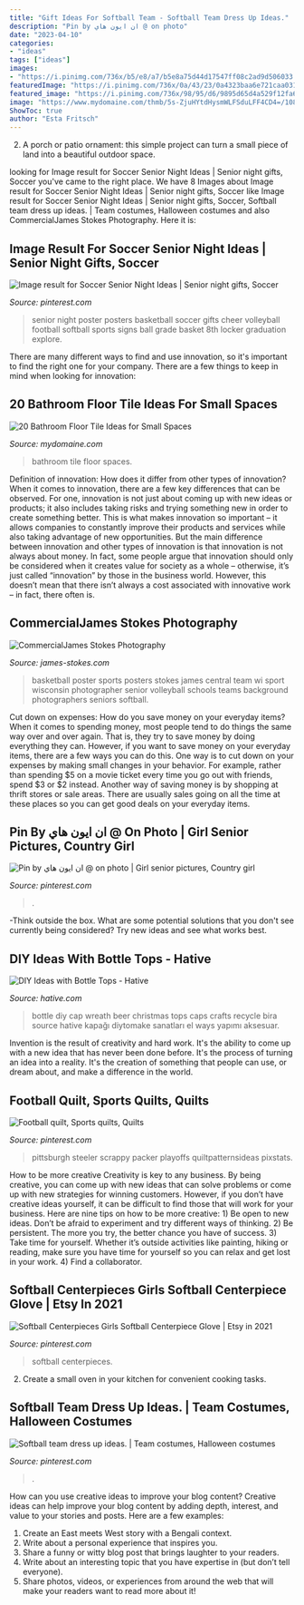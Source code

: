 ```yaml
---
title: "Gift Ideas For Softball Team - Softball Team Dress Up Ideas."
description: "Pin by ان ايون هاي @ on photo"
date: "2023-04-10"
categories:
- "ideas"
tags: ["ideas"]
images:
- "https://i.pinimg.com/736x/b5/e8/a7/b5e8a75d44d17547ff08c2ad9d506033.jpg"
featuredImage: "https://i.pinimg.com/736x/0a/43/23/0a4323baa6e721caa031bcca6d826023--fashion-poses-barns.jpg"
featured_image: "https://i.pinimg.com/736x/98/95/d6/9895d65d4a529f12fa6c0679b868b03e.jpg"
image: "https://www.mydomaine.com/thmb/5s-ZjuHYtdHysmWLFSduLFF4CD4=/1086x1634/filters:fill(auto,1)/amy.bartlam-00839dd16fd4434d99e4c04c89996513.png"
ShowToc: true
author: "Esta Fritsch"
---
```



2. A porch or patio ornament: this simple project can turn a small piece of land into a beautiful outdoor space. 

	

		
looking for Image result for Soccer Senior Night Ideas | Senior night gifts, Soccer you've came to the right place. We have 8 Images about Image result for Soccer Senior Night Ideas | Senior night gifts, Soccer like Image result for Soccer Senior Night Ideas | Senior night gifts, Soccer, Softball team dress up ideas. | Team costumes, Halloween costumes and also CommercialJames Stokes Photography. Here it is:
		
    
## Image Result For Soccer Senior Night Ideas | Senior Night Gifts, Soccer

<img loading=lazy src="https://i.pinimg.com/736x/b5/e8/a7/b5e8a75d44d17547ff08c2ad9d506033.jpg" onerror="this.onerror=null;this.src='https://tse2.mm.bing.net/th?id=OIP.V7W5SrX_JsxGVc5AYldNBgAAAA&amp;pid=15.1';" alt="Image result for Soccer Senior Night Ideas | Senior night gifts, Soccer">

_Source: pinterest.com_

>senior night poster posters basketball soccer gifts cheer volleyball football softball sports signs ball grade basket 8th locker graduation explore. 

	

There are many different ways to find and use innovation, so it's important to find the right one for your company. There are a few things to keep in mind when looking for innovation: 

    
## 20 Bathroom Floor Tile Ideas For Small Spaces

<img loading=lazy src="https://www.mydomaine.com/thmb/5s-ZjuHYtdHysmWLFSduLFF4CD4=/1086x1634/filters:fill(auto,1)/amy.bartlam-00839dd16fd4434d99e4c04c89996513.png" onerror="this.onerror=null;this.src='https://tse1.mm.bing.net/th?id=OIP.xBua8sn4rF3EqFOLISsQwAHaLJ&amp;pid=15.1';" alt="20 Bathroom Floor Tile Ideas for Small Spaces">

_Source: mydomaine.com_

>bathroom tile floor spaces. 

	

Definition of innovation: How does it differ from other types of innovation?
When it comes to innovation, there are a few key differences that can be observed. For one, innovation is not just about coming up with new ideas or products; it also includes taking risks and trying something new in order to create something better. This is what makes innovation so important – it allows companies to constantly improve their products and services while also taking advantage of new opportunities.
But the main difference between innovation and other types of innovation is that innovation is not always about money. In fact, some people argue that innovation should only be considered when it creates value for society as a whole – otherwise, it’s just called “innovation” by those in the business world. However, this doesn’t mean that there isn’t always a cost associated with innovative work – in fact, there often is.

    
## CommercialJames Stokes Photography

<img loading=lazy src="https://www.james-stokes.com/wp-content/uploads/2013/04/girls-basketball-poster-ideas-james-stokes-photography-central-wi-high-school-sports-poster-photographer-1.jpg" onerror="this.onerror=null;this.src='https://tse2.mm.bing.net/th?id=OIP.DXXRc9OlnEvltq6OKIW5IgHaE-&amp;pid=15.1';" alt="CommercialJames Stokes Photography">

_Source: james-stokes.com_

>basketball poster sports posters stokes james central team wi sport wisconsin photographer senior volleyball schools teams background photographers seniors softball. 

	

Cut down on expenses: How do you save money on your everyday items?
When it comes to spending money, most people tend to do things the same way over and over again. That is, they try to save money by doing everything they can. However, if you want to save money on your everyday items, there are a few ways you can do this. One way is to cut down on your expenses by making small changes in your behavior. For example, rather than spending $5 on a movie ticket every time you go out with friends, spend $3 or $2 instead. Another way of saving money is by shopping at thrift stores or sale areas. There are usually sales going on all the time at these places so you can get good deals on your everyday items.

    
## Pin By ان ايون هاي @ On Photo | Girl Senior Pictures, Country Girl

<img loading=lazy src="https://i.pinimg.com/736x/0a/43/23/0a4323baa6e721caa031bcca6d826023--fashion-poses-barns.jpg" onerror="this.onerror=null;this.src='https://tse4.mm.bing.net/th?id=OIP.yDtjMrpMbuv66ZUH0friXwHaLH&amp;pid=15.1';" alt="Pin by ان ايون هاي @ on photo | Girl senior pictures, Country girl">

_Source: pinterest.com_

>. 

	

-Think outside the box. What are some potential solutions that you don't see currently being considered? Try new ideas and see what works best. 

    
## DIY Ideas With Bottle Tops - Hative

<img loading=lazy src="https://hative.com/wp-content/uploads/2015/01/bottle-tops/17-diy-ideas-with-bottle-tops.jpg" onerror="this.onerror=null;this.src='https://tse3.mm.bing.net/th?id=OIP.VihyGuQYKl9QbFiYTB1ecAHaJ4&amp;pid=15.1';" alt="DIY Ideas with Bottle Tops - Hative">

_Source: hative.com_

>bottle diy cap wreath beer christmas tops caps crafts recycle bira source hative kapağı diytomake sanatları el ways yapımı aksesuar. 

	

Invention is the result of creativity and hard work. It's the ability to come up with a new idea that has never been done before. It's the process of turning an idea into a reality. It's the creation of something that people can use, or dream about, and make a difference in the world.

    
## Football Quilt, Sports Quilts, Quilts

<img loading=lazy src="https://i.pinimg.com/736x/48/5a/f4/485af4d5fec309d33e918da4bf3c3dc8--steelers-quilt-sports-quilts.jpg" onerror="this.onerror=null;this.src='https://tse2.mm.bing.net/th?id=OIP.WJsvXGUQXr7SwaJa1DzI-AHaJ4&amp;pid=15.1';" alt="Football quilt, Sports quilts, Quilts">

_Source: pinterest.com_

>pittsburgh steeler scrappy packer playoffs quiltpatternsideas pixstats. 

	

How to be more creative
Creativity is key to any business. By being creative, you can come up with new ideas that can solve problems or come up with new strategies for winning customers. However, if you don’t have creative ideas yourself, it can be difficult to find those that will work for your business. Here are nine tips on how to be more creative: 1) Be open to new ideas. Don’t be afraid to experiment and try different ways of thinking. 2) Be persistent. The more you try, the better chance you have of success. 3) Take time for yourself. Whether it’s outside activities like painting, hiking or reading, make sure you have time for yourself so you can relax and get lost in your work. 4) Find a collaborator.

    
## Softball Centerpieces Girls Softball Centerpiece Glove | Etsy In 2021

<img loading=lazy src="https://i.pinimg.com/736x/98/95/d6/9895d65d4a529f12fa6c0679b868b03e.jpg" onerror="this.onerror=null;this.src='https://tse3.mm.bing.net/th?id=OIP.rgisUqsen_OKlcZumJI1HAHaNN&amp;pid=15.1';" alt="Softball Centerpieces Girls Softball Centerpiece Glove | Etsy in 2021">

_Source: pinterest.com_

>softball centerpieces. 

	

2. Create a small oven in your kitchen for convenient cooking tasks.

    
## Softball Team Dress Up Ideas. | Team Costumes, Halloween Costumes

<img loading=lazy src="https://i.pinimg.com/736x/32/bf/5e/32bf5ea963accde05412ede9a248188f.jpg" onerror="this.onerror=null;this.src='https://tse1.mm.bing.net/th?id=OIP.aoaPasxdW7gRnXUnFsYcHAHaJ3&amp;pid=15.1';" alt="Softball team dress up ideas. | Team costumes, Halloween costumes">

_Source: pinterest.com_

>. 

	

How can you use creative ideas to improve your blog content?
Creative ideas can help improve your blog content by adding depth, interest, and value to your stories and posts. Here are a few examples:
1. Create an East meets West story with a Bengali context.
2. Write about a personal experience that inspires you.
3. Share a funny or witty blog post that brings laughter to your readers.
4. Write about an interesting topic that you have expertise in (but don’t tell everyone).  
5. Share photos, videos, or experiences from around the web that will make your readers want to read more about it!

